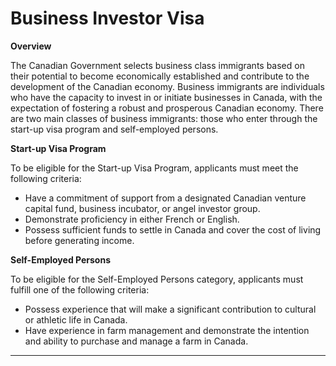# Business Investor Visa

**Overview**

The Canadian Government selects business class immigrants based on their potential to become economically established and contribute to the development of the Canadian economy. Business immigrants are individuals who have the capacity to invest in or initiate businesses in Canada, with the expectation of fostering a robust and prosperous Canadian economy. There are two main classes of business immigrants: those who enter through the start-up visa program and self-employed persons.

**Start-up Visa Program**

To be eligible for the Start-up Visa Program, applicants must meet the following criteria:

* Have a commitment of support from a designated Canadian venture capital fund, business incubator, or angel investor group.
* Demonstrate proficiency in either French or English.
* Possess sufficient funds to settle in Canada and cover the cost of living before generating income.

**Self-Employed Persons**

To be eligible for the Self-Employed Persons category, applicants must fulfill one of the following criteria:

* Possess experience that will make a significant contribution to cultural or athletic life in Canada.
* Have experience in farm management and demonstrate the intention and ability to purchase and manage a farm in Canada.

***
